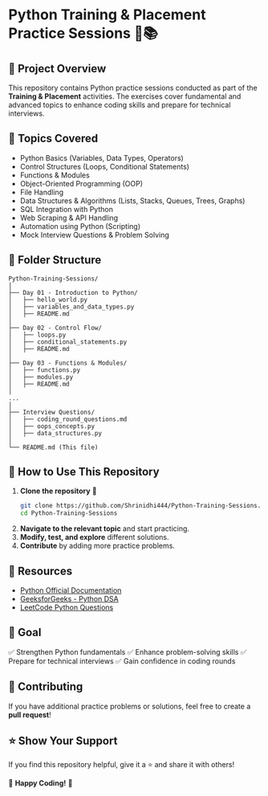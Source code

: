 # Python Training & Placement Practice Sessions 🐍📚

## 📌 Project Overview
This repository contains Python practice sessions conducted as part of the **Training & Placement** activities. The exercises cover fundamental and advanced topics to enhance coding skills and prepare for technical interviews.

## 🚀 Topics Covered
- Python Basics (Variables, Data Types, Operators)
- Control Structures (Loops, Conditional Statements)
- Functions & Modules
- Object-Oriented Programming (OOP)
- File Handling
- Data Structures & Algorithms (Lists, Stacks, Queues, Trees, Graphs)
- SQL Integration with Python
- Web Scraping & API Handling
- Automation using Python (Scripting)
- Mock Interview Questions & Problem Solving

## 📂 Folder Structure
```
Python-Training-Sessions/
│
├── Day 01 - Introduction to Python/
│   ├── hello_world.py
│   ├── variables_and_data_types.py
│   ├── README.md
│
├── Day 02 - Control Flow/
│   ├── loops.py
│   ├── conditional_statements.py
│   ├── README.md
│
├── Day 03 - Functions & Modules/
│   ├── functions.py
│   ├── modules.py
│   ├── README.md
│
...
│
├── Interview Questions/
│   ├── coding_round_questions.md
│   ├── oops_concepts.py
│   ├── data_structures.py
│
└── README.md (This file)
```

## 🚀 How to Use This Repository
1. **Clone the repository** 📌
   ```sh
   git clone https://github.com/Shrinidhi444/Python-Training-Sessions.git
   cd Python-Training-Sessions
   ```
2. **Navigate to the relevant topic** and start practicing.
3. **Modify, test, and explore** different solutions.
4. **Contribute** by adding more practice problems.

## 📖 Resources
- [Python Official Documentation](https://docs.python.org/3/)
- [GeeksforGeeks - Python DSA](https://www.geeksforgeeks.org/data-structures-and-algorithms-in-python/)
- [LeetCode Python Questions](https://leetcode.com/)

## 🎯 Goal
✅ Strengthen Python fundamentals
✅ Enhance problem-solving skills
✅ Prepare for technical interviews
✅ Gain confidence in coding rounds

## 🤝 Contributing
If you have additional practice problems or solutions, feel free to create a **pull request**!

## ⭐ Show Your Support
If you find this repository helpful, give it a ⭐ and share it with others!

🚀 **Happy Coding!** 🐍

